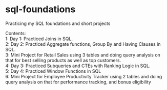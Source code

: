 # sql-foundations
Practicing my SQL foundations and short projects

Contents:  
    1: Day 1: Practiced Joins in SQL.  
    2: Day 2: Practiced Aggregate functions, Group By and Having Clauses in SQL.  
    3: Mini Project for Retail Sales using 3 tables and doing query analysis on that for best selling products as well as top customers.  
    4: Day 3: Practiced Subqueries and CTEs with Ranking Logic in SQL.  
    5: Day 4: Practiced Window Functions in SQL  
    6: Mini Project for Employee Productivity Tracker using 2 tables and doing query analysis on that for performance tracking, and bonus eligibility
    